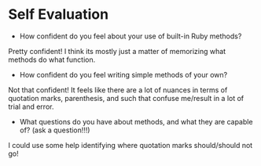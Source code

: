 # Self Evaluation

- How confident do you feel about your use of built-in Ruby methods?

Pretty confident!  I think its mostly just a matter of memorizing what methods do what function.
- How confident do you feel writing simple methods of your own?

Not that confident!  It feels like there are a lot of nuances in terms of quotation marks, parenthesis, and such that confuse me/result in a lot of trial and error.

- What questions do you have about methods, and what they are capable of? (ask a question!!!)

I could use some help identifying where quotation marks should/should not go!